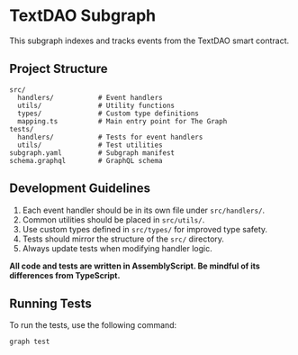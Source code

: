 # TextDAO Subgraph

This subgraph indexes and tracks events from the TextDAO smart contract.

## Project Structure

```
src/
  handlers/           # Event handlers
  utils/              # Utility functions
  types/              # Custom type definitions
  mapping.ts          # Main entry point for The Graph
tests/
  handlers/           # Tests for event handlers
  utils/              # Test utilities
subgraph.yaml         # Subgraph manifest
schema.graphql        # GraphQL schema
```

## Development Guidelines

1. Each event handler should be in its own file under `src/handlers/`.
2. Common utilities should be placed in `src/utils/`.
3. Use custom types defined in `src/types/` for improved type safety.
4. Tests should mirror the structure of the `src/` directory.
5. Always update tests when modifying handler logic.

**All code and tests are written in AssemblyScript. Be mindful of its differences from TypeScript.**

## Running Tests

To run the tests, use the following command:

```
graph test
```
